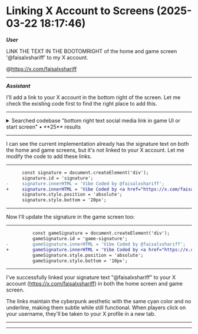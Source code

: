 <!-- Generated by SpecStory -->

# Linking X Account to Screens (2025-03-22 18:17:46)

_**User**_

LINK THE TEXT IN THE BOOTOMRIGHT of the home and game screen '@faisalxshariff' to my X account.

@https://x.com/faisalxshariff 

---

_**Assistant**_

I'll add a link to your X account in the bottom right of the screen. Let me check the existing code first to find the right place to add this.

---

<details>
            <summary>Searched codebase "bottom right text social media link in game UI or start screen" • **25** results</summary>
        
| File | Lines |
|------|-------|
| `src/main.js` | L365-385 |
| `src/main.js` | L385-440 |
| `.specstory/history/2025-03-20_23-16-adding-signature-to-game-screens.md` | L1-40 |
| `src/main.js` | L278-365 |
| `src/main.js` | L68-230 |
| `.specstory/history/2025-03-20_23-04-improving-game-start-screen.md` | L1-356 |
| `.specstory/history/2025-03-20_23-16-adding-signature-to-game-screens.md` | L40-132 |
| `src/main.js` | L230-278 |
| `.specstory/history/2025-03-22_12-00-total-horizontal-distance-metric.md` | L363-431 |
| `src/main.js` | L2487-2504 |
| `.specstory/history/2025-03-22_12-00-total-horizontal-distance-metric.md` | L284-363 |
| `src/main.js` | L56-68 |
| `src/main.js` | L440-450 |
| `.specstory/history/2025-03-20_23-04-improving-game-start-screen.md` | L419-491 |
| `.specstory/history/2025-03-20_23-04-improving-game-start-screen.md` | L356-419 |
| `.specstory/history/2025-03-20_23-04-improving-game-start-screen.md` | L545-578 |
| `src/main.js` | L2207-2260 |
| `src/main.js` | L1504-1538 |
| `.specstory/history/2025-03-22_17-58-remove-redundant-black-bar-under-score.md` | L465-533 |
| `src/main.js` | L1-56 |
| `.specstory/history/2025-03-22_12-00-total-horizontal-distance-metric.md` | L222-284 |
| `.specstory/history/2025-03-20_23-04-improving-game-start-screen.md` | L491-545 |
| `src/main.js` | L3159-3172 |
| `.specstory/history/2025-03-22_17-58-remove-redundant-black-bar-under-score.md` | L183-244 |
| `index.html` | L1-40 |

</details>

---

I can see the current implementation already has the signature text on both the home and game screens, but it's not linked to your X account. Let me modify the code to add these links.

---

```diff
      const signature = document.createElement('div');
      signature.id = 'signature';
-     signature.innerHTML = 'Vibe Coded by @faisalxshariff';
+     signature.innerHTML = 'Vibe Coded by <a href="https://x.com/faisalxshariff" target="_blank" style="color: #00ffff; text-decoration: none;">@faisalxshariff</a>';
      signature.style.position = 'absolute';
      signature.style.bottom = '20px';
```

---

Now I'll update the signature in the game screen too:

---

```diff
          const gameSignature = document.createElement('div');
          gameSignature.id = 'game-signature';
-         gameSignature.innerHTML = 'Vibe Coded by @faisalxshariff';
+         gameSignature.innerHTML = 'Vibe Coded by <a href="https://x.com/faisalxshariff" target="_blank" style="color: #00ffff; text-decoration: none;">@faisalxshariff</a>';
          gameSignature.style.position = 'absolute';
          gameSignature.style.bottom = '10px';
```

---

I've successfully linked your signature text "@faisalxshariff" to your X account (https://x.com/faisalxshariff) in both the home screen and game screen.

The links maintain the cyberpunk aesthetic with the same cyan color and no underline, making them subtle while still functional. When players click on your username, they'll be taken to your X profile in a new tab.

---



---

